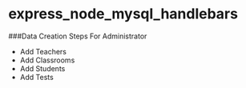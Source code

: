 # express_node_mysql_handlebars

###Data Creation Steps For Administrator
- Add Teachers
- Add Classrooms 
- Add Students
- Add Tests


